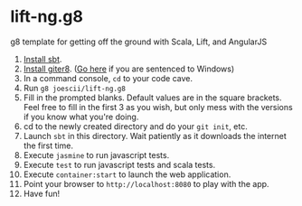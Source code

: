 lift-ng.g8
==========

g8 template for getting off the ground with Scala, Lift, and AngularJS

1. [Install sbt](http://www.scala-sbt.org/release/tutorial/Setup.html).
2. [Install giter8](https://github.com/n8han/giter8#installation).  ([Go here](https://github.com/n8han/conscript#linux-mac-windows) if you are sentenced to Windows)
3. In a command console, `cd` to your code cave.
4. Run `g8 joescii/lift-ng.g8`
5. Fill in the prompted blanks. Default values are in the square brackets. Feel free to fill in the first 3 as you wish, but only mess with the versions if you know what you're doing.
6. cd to the newly created directory and do your `git init`, etc.
7. Launch `sbt` in this directory.  Wait patiently as it downloads the internet the first time.
8. Execute `jasmine` to run javascript tests.
9. Execute `test` to run javascript tests and scala tests.
10. Execute `container:start` to launch the web application.
11. Point your browser to `http://localhost:8080` to play with the app.
12. Have fun!